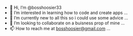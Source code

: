 - 👋 Hi, I’m @bosshoosier33
- 👀 I’m interested in learning how to code and create apps ...
- 🌱 I’m currently new to all this so i could use some advice ...
- 💞️ I’m looking to collaborate on a buisness prop of mine ...
- 📫 How to reach me at bosshoosier@gmail.com ...

<!---
bosshoosier33/bosshoosier33 is a ✨ special ✨ repository because its `README.md` (this file) appears on your GitHub profile.
You can click the Preview link to take a look at your changes.
--->
